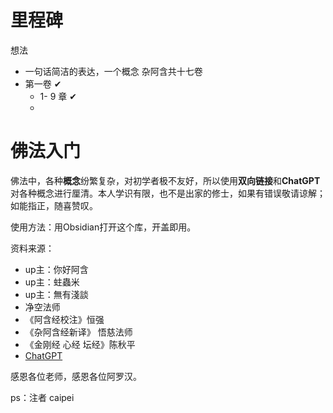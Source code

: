 # 里程碑
想法
- 一句话简洁的表达，一个概念
杂阿含共十七卷
- 第一卷 ✔
	- 1- 9 章  ✔
	- 

# 佛法入门
佛法中，各种**概念**纷繁复杂，对初学者极不友好，所以使用**双向链接**和**ChatGPT**对各种概念进行厘清。本人学识有限，也不是出家的修士，如果有错误敬请谅解；如能指正，随喜赞叹。

使用方法：用Obsidian打开这个库，开盖即用。

资料来源：
- up主：你好阿含
- up主：蛀蟲米
- up主：無有淺談 
- 净空法师
- 《阿含经校注》恒强
- 《杂阿含经新译》 悟慈法师
- 《金刚经 心经 坛经》陈秋平
- [ChatGPT](https://chat.openai.com/)

感恩各位老师，感恩各位阿罗汉。

ps：注者 caipei


